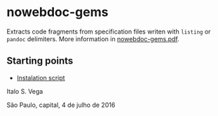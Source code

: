 # nowebdoc-gems

Extracts code fragments from specification files writen with `listing` or `pandoc` delimiters. More information in [nowebdoc-gems.pdf][nowebdoc-gems.pdf].

## Starting points

 - [Instalation script][install-nowebdoc-gems]

  [nowebdoc-gems.pdf]: doc/nowebdoc-gems.pdf
  [install-nowebdoc-gems]: install-nowebdoc-gems

Italo S. Vega

São Paulo, capital, 4 de julho de 2016
